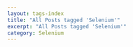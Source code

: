 ```yaml
---
layout: tags-index
title: "All Posts tagged 'Selenium'"
excerpt: "All Posts tagged 'Selenium'"
category: Selenium
---
```

